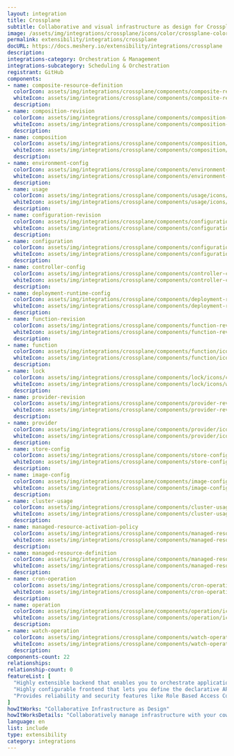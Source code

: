 ```yaml
---
layout: integration
title: Crossplane
subtitle: Collaborative and visual infrastructure as design for Crossplane
image: /assets/img/integrations/crossplane/icons/color/crossplane-color.svg
permalink: extensibility/integrations/crossplane
docURL: https://docs.meshery.io/extensibility/integrations/crossplane
description: 
integrations-category: Orchestration & Management
integrations-subcategory: Scheduling & Orchestration
registrant: GitHub
components: 
- name: composite-resource-definition
  colorIcon: assets/img/integrations/crossplane/components/composite-resource-definition/icons/color/composite-resource-definition-color.svg
  whiteIcon: assets/img/integrations/crossplane/components/composite-resource-definition/icons/white/composite-resource-definition-white.svg
  description: 
- name: composition-revision
  colorIcon: assets/img/integrations/crossplane/components/composition-revision/icons/color/composition-revision-color.svg
  whiteIcon: assets/img/integrations/crossplane/components/composition-revision/icons/white/composition-revision-white.svg
  description: 
- name: composition
  colorIcon: assets/img/integrations/crossplane/components/composition/icons/color/composition-color.svg
  whiteIcon: assets/img/integrations/crossplane/components/composition/icons/white/composition-white.svg
  description: 
- name: environment-config
  colorIcon: assets/img/integrations/crossplane/components/environment-config/icons/color/environment-config-color.svg
  whiteIcon: assets/img/integrations/crossplane/components/environment-config/icons/white/environment-config-white.svg
  description: 
- name: usage
  colorIcon: assets/img/integrations/crossplane/components/usage/icons/color/usage-color.svg
  whiteIcon: assets/img/integrations/crossplane/components/usage/icons/white/usage-white.svg
  description: 
- name: configuration-revision
  colorIcon: assets/img/integrations/crossplane/components/configuration-revision/icons/color/configuration-revision-color.svg
  whiteIcon: assets/img/integrations/crossplane/components/configuration-revision/icons/white/configuration-revision-white.svg
  description: 
- name: configuration
  colorIcon: assets/img/integrations/crossplane/components/configuration/icons/color/configuration-color.svg
  whiteIcon: assets/img/integrations/crossplane/components/configuration/icons/white/configuration-white.svg
  description: 
- name: controller-config
  colorIcon: assets/img/integrations/crossplane/components/controller-config/icons/color/controller-config-color.svg
  whiteIcon: assets/img/integrations/crossplane/components/controller-config/icons/white/controller-config-white.svg
  description: 
- name: deployment-runtime-config
  colorIcon: assets/img/integrations/crossplane/components/deployment-runtime-config/icons/color/deployment-runtime-config-color.svg
  whiteIcon: assets/img/integrations/crossplane/components/deployment-runtime-config/icons/white/deployment-runtime-config-white.svg
  description: 
- name: function-revision
  colorIcon: assets/img/integrations/crossplane/components/function-revision/icons/color/function-revision-color.svg
  whiteIcon: assets/img/integrations/crossplane/components/function-revision/icons/white/function-revision-white.svg
  description: 
- name: function
  colorIcon: assets/img/integrations/crossplane/components/function/icons/color/function-color.svg
  whiteIcon: assets/img/integrations/crossplane/components/function/icons/white/function-white.svg
  description: 
- name: lock
  colorIcon: assets/img/integrations/crossplane/components/lock/icons/color/lock-color.svg
  whiteIcon: assets/img/integrations/crossplane/components/lock/icons/white/lock-white.svg
  description: 
- name: provider-revision
  colorIcon: assets/img/integrations/crossplane/components/provider-revision/icons/color/provider-revision-color.svg
  whiteIcon: assets/img/integrations/crossplane/components/provider-revision/icons/white/provider-revision-white.svg
  description: 
- name: provider
  colorIcon: assets/img/integrations/crossplane/components/provider/icons/color/provider-color.svg
  whiteIcon: assets/img/integrations/crossplane/components/provider/icons/white/provider-white.svg
  description: 
- name: store-config
  colorIcon: assets/img/integrations/crossplane/components/store-config/icons/color/store-config-color.svg
  whiteIcon: assets/img/integrations/crossplane/components/store-config/icons/white/store-config-white.svg
  description: 
- name: image-config
  colorIcon: assets/img/integrations/crossplane/components/image-config/icons/color/image-config-color.svg
  whiteIcon: assets/img/integrations/crossplane/components/image-config/icons/white/image-config-white.svg
  description: 
- name: cluster-usage
  colorIcon: assets/img/integrations/crossplane/components/cluster-usage/icons/color/cluster-usage-color.svg
  whiteIcon: assets/img/integrations/crossplane/components/cluster-usage/icons/white/cluster-usage-white.svg
  description: 
- name: managed-resource-activation-policy
  colorIcon: assets/img/integrations/crossplane/components/managed-resource-activation-policy/icons/color/managed-resource-activation-policy-color.svg
  whiteIcon: assets/img/integrations/crossplane/components/managed-resource-activation-policy/icons/white/managed-resource-activation-policy-white.svg
  description: 
- name: managed-resource-definition
  colorIcon: assets/img/integrations/crossplane/components/managed-resource-definition/icons/color/managed-resource-definition-color.svg
  whiteIcon: assets/img/integrations/crossplane/components/managed-resource-definition/icons/white/managed-resource-definition-white.svg
  description: 
- name: cron-operation
  colorIcon: assets/img/integrations/crossplane/components/cron-operation/icons/color/cron-operation-color.svg
  whiteIcon: assets/img/integrations/crossplane/components/cron-operation/icons/white/cron-operation-white.svg
  description: 
- name: operation
  colorIcon: assets/img/integrations/crossplane/components/operation/icons/color/operation-color.svg
  whiteIcon: assets/img/integrations/crossplane/components/operation/icons/white/operation-white.svg
  description: 
- name: watch-operation
  colorIcon: assets/img/integrations/crossplane/components/watch-operation/icons/color/watch-operation-color.svg
  whiteIcon: assets/img/integrations/crossplane/components/watch-operation/icons/white/watch-operation-white.svg
  description: 
components-count: 22
relationships: 
relationship-count: 0
featureList: [
  "Highly extensible backend that enables you to orchestrate applications and infrastructure no matter where they run.",
  "Highly configurable frontend that lets you define the declarative API it offers.",
  "Provides reliability and security features like Role Based Access Control (RBAC) to orchestrate everything - not just containers."
]
howItWorks: "Collaborative Infrastructure as Design"
howItWorksDetails: "Collaboratively manage infrastructure with your coworkers synchronously sharing the same designs."
language: en
list: include
type: extensibility
category: integrations
---
```


